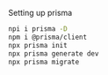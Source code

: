 Setting up prisma

```bash
npi i prisma -D
npm i @prisma/client
npx prisma init
npx prisma generate dev
npx prisma migrate

```
